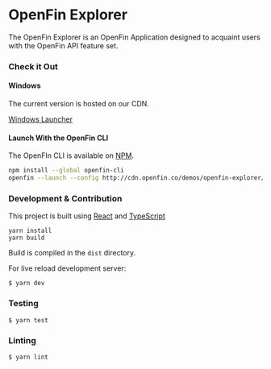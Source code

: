 # OpenFin Explorer

The OpenFin Explorer is an OpenFin Application designed to acquaint users with the OpenFin API feature set.

### Check it Out

#### Windows

The current version is hosted on our CDN.

[Windows Launcher](https://dl.openfin.co/services/download?fileName=OpenFinExplorer&config=http://cdn.openfin.co/demos/openfin-explorer/app.json)

#### Launch With the OpenFin CLI

The OpenFIn CLI is available on [NPM](https://www.npmjs.com/package/openfin-cli).

```bash
npm install --global openfin-cli
openfin --launch --config http://cdn.openfin.co/demos/openfin-explorer/app.json
```

### Development & Contribution

This project is built using [React](https://facebook.github.io/react/) and [TypeScript](https://www.typescriptlang.org/)

```shell
yarn install
yarn build
```

Build is compiled in the `dist` directory.

For live reload development server:

`$ yarn dev`

### Testing

`$ yarn test`

### Linting

`$ yarn lint`
